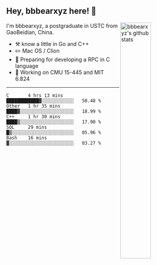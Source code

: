 ## Hey, bbbearxyz here! :wave:

<img align="right" alt="bbbearxyz's github stats" width="40%" src="https://github-readme-stats.vercel.app/api?username=bbbearxyz&show_icons=true">

I'm bbbearxyz, a postgraduate in USTC from GaoBeidian, China.

-   :hammer_and_pick:    know a little in Go and C++
-   :pencil2: Mac OS / Clion
-   :seedling: Preparing for developing a RPC in C language 
-   :thinking: Working on CMU 15-445 and MIT 6.824
---
<!--START_SECTION:waka-->
```text
C       4 hrs 13 mins   ████████████▓░░░░░░░░░░░░   50.48 % 
Other   1 hr 35 mins    ████▓░░░░░░░░░░░░░░░░░░░░   18.99 % 
C++     1 hr 30 mins    ████▒░░░░░░░░░░░░░░░░░░░░   17.90 % 
SQL     29 mins         █▒░░░░░░░░░░░░░░░░░░░░░░░   05.96 % 
Bash    16 mins         ▓░░░░░░░░░░░░░░░░░░░░░░░░   03.27 % 
```
<!--END_SECTION:waka-->
